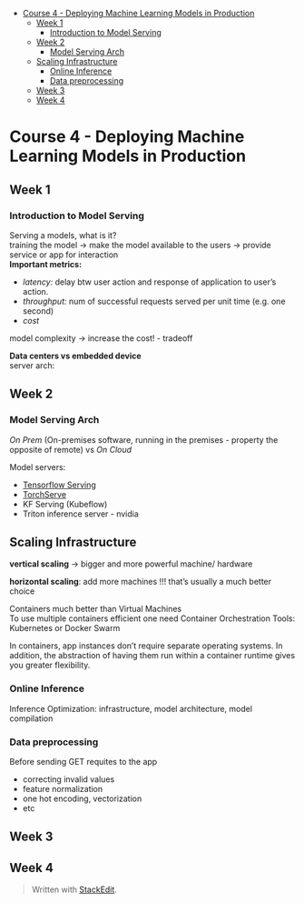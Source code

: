 <!DOCTYPE html>
<html>

<head>
  <meta charset="utf-8">
  <meta name="viewport" content="width=device-width, initial-scale=1.0">
  <title>4-Deploying ML Models in Prod</title>
  <link rel="stylesheet" href="https://stackedit.io/style.css" />
</head>

<body class="stackedit">
  <div class="stackedit__html"><p><div class="toc">
<ul>
<li><a href="#course-4---deploying-machine-learning-models-in-production">Course 4 - Deploying Machine Learning Models in Production</a>
<ul>
<li><a href="#week-1">Week 1</a>
<ul>
<li><a href="#introduction-to-model-serving">Introduction to Model Serving</a></li>
</ul>
</li>
<li><a href="#week-2">Week 2</a>
<ul>
<li><a href="#model-serving-arch">Model Serving Arch</a></li>
</ul>
</li>
<li><a href="#scaling-infrastructure">Scaling Infrastructure</a>
<ul>
<li><a href="#online-inference">Online Inference</a></li>
<li><a href="#data-preprocessing">Data preprocessing</a></li>
</ul>
</li>
<li><a href="#week-3">Week 3</a></li>
<li><a href="#week-4">Week 4</a></li>
</ul>
</li>
</ul>
</div></p>
<h1 id="course-4---deploying-machine-learning-models-in-production">Course 4 - Deploying Machine Learning Models in Production</h1>
<h2 id="week-1">Week 1</h2>
<h3 id="introduction-to-model-serving">Introduction to Model Serving</h3>
<p>Serving a models, what is it?<br>
training the model -&gt; make the model available to the users -&gt; provide service or app for interaction<br>
<strong>Important metrics:</strong></p>
<ul>
<li><em>latency:</em> delay btw user action and response of application to user’s action.</li>
<li><em>throughput:</em> num of successful requests served per unit time (e.g. one second)</li>
<li><em>cost</em></li>
</ul>
<p>model complexity -&gt; increase the cost! - tradeoff</p>
<p><strong>Data centers vs embedded device</strong><br>
<img src="https://www.dropbox.com/s/vocc67k8unkznmb/c4w1_1.png?raw=1" alt=""><br>
server arch:<br>
<img src="https://www.dropbox.com/s/cxofajr110umuze/c4w1_2.png?raw=1" alt=""></p>
<h2 id="week-2">Week 2</h2>
<h3 id="model-serving-arch">Model Serving Arch</h3>
<p><em>On Prem</em> (On-premises software, running in the premises - property the opposite of remote) vs <em>On Cloud</em></p>
<p>Model servers:</p>
<ul>
<li><a href="https://www.tensorflow.org/tfx/serving/architecture">Tensorflow Serving</a></li>
<li><a href="https://github.com/pytorch/serve">TorchServe</a></li>
<li>KF Serving (Kubeflow)</li>
<li>Triton inference server - nvidia</li>
</ul>
<h2 id="scaling-infrastructure">Scaling Infrastructure</h2>
<p><strong>vertical scaling</strong> -&gt; bigger and more powerful machine/ hardware</p>
<p><strong>horizontal scaling</strong>: add more machines !!! that’s usually a much better choice</p>
<p><img src="https://www.dropbox.com/s/tisbm213aaqsyxc/c4w2_1.png?raw=1" alt=""><br>
Containers much better than Virtual Machines<br>
To use multiple containers efficient one need Container Orchestration Tools:<br>
Kubernetes or Docker Swarm</p>
<p>In containers, app instances don’t require separate operating systems. In addition, the abstraction of having them run within a container runtime gives you greater flexibility.</p>
<h3 id="online-inference">Online Inference</h3>
<p>Inference Optimization: infrastructure, model architecture,  model compilation</p>
<h3 id="data-preprocessing">Data preprocessing</h3>
<p>Before sending GET requites to the app</p>
<ul>
<li>correcting invalid values</li>
<li>feature normalization</li>
<li>one hot encoding, vectorization</li>
<li>etc</li>
</ul>
<h2 id="week-3">Week 3</h2>
<h2 id="week-4">Week 4</h2>
<blockquote>
<p>Written with <a href="https://stackedit.io/">StackEdit</a>.</p>
</blockquote>
</div>
</body>

</html>

